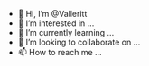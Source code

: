 - 👋 Hi, I’m @Valleritt
- 👀 I’m interested in ...
- 🌱 I’m currently learning ...
- 💞️ I’m looking to collaborate on ...
- 📫 How to reach me ...

<!---
Valleritt/Valleritt is a ✨ special ✨ repository because its `README.md` (this file) appears on your GitHub profile.
You can click the Preview link to take a look at your changes.
--->
